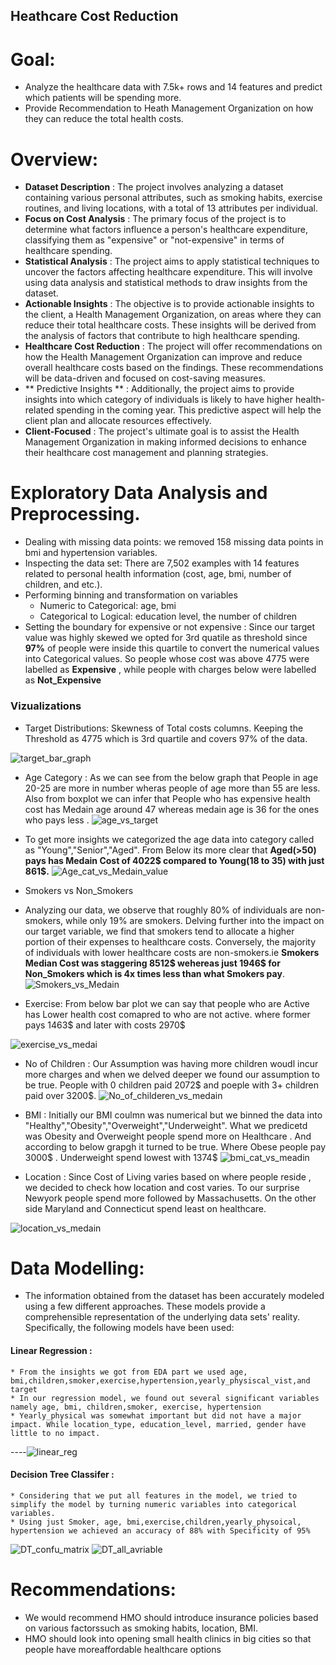 ## Heathcare Cost Reduction

# Goal:
* Analyze the healthcare data with 7.5k+ rows and 14 features and predict which patients  will be spending more.
* Provide Recommendation to Heath Management Organization on how they can reduce the total health costs.
# Overview:
* **Dataset Description** : The project involves analyzing a dataset containing various personal attributes, such as smoking habits, exercise routines, and living locations, with a total of 13 attributes per individual.
* **Focus on Cost Analysis** : The primary focus of the project is to determine what factors influence a person's healthcare expenditure, classifying them as 
 "expensive" or "not-expensive" in terms of healthcare spending.
* **Statistical Analysis** : The project aims to apply statistical techniques to uncover the factors affecting healthcare expenditure. This will involve using data analysis and statistical methods to draw insights from the dataset.
* **Actionable Insights** : The objective is to provide actionable insights to the client, a Health Management Organization, on areas where they can reduce their total healthcare costs. These insights will be derived from the analysis of factors that contribute to high healthcare spending.
* **Healthcare Cost Reduction** : The project will offer recommendations on how the Health Management Organization can improve and reduce overall healthcare costs based on the findings. These recommendations will be data-driven and focused on cost-saving measures.
* ** Predictive Insights ** : Additionally, the project aims to provide insights into which category of individuals is likely to have higher health-related spending in the coming year. This predictive aspect will help the client plan and allocate resources effectively.
* **Client-Focused** : The project's ultimate goal is to assist the Health Management Organization in making informed decisions to enhance their healthcare cost management and planning strategies.


# Exploratory Data Analysis and Preprocessing.
* Dealing with missing data points: we removed 158 missing data points in bmi and hypertension variables.
* Inspecting the data set: There are 7,502 examples with 14 features related to personal health information (cost, age, bmi, number of children, and etc.).
* Performing binning and transformation on variables 
    * Numeric to Categorical: age, bmi
    * Categorical to Logical: education level, the number of children
* Setting the boundary for expensive or not expensive : Since our target value was highly skewed we opted for 3rd quatile as threshold  since **97%** of people were inside this quartile to convert the numerical values into Categorical values. So people whose cost was above 4775 were labelled as **Expensive** , while people with charges below were labelled as  **Not_Expensive**


### Vizualizations
* Target Distributions: Skewness of Total costs columns. Keeping the Threshold as 4775 which is 3rd quartile and covers 97% of the data.

![target_bar_graph](https://github.com/chinmay002/chinmay002.github.io/assets/60249099/292cbcce-2c23-45ad-adb2-c284e6405d68)

* Age Category : As we can see from the below graph that People in age 20-25 are more in number  wheras people of age more than 55 are less. Also from boxplot we can infer that People who has expensive health cost has Medain age around 47 whereas medain age is 36 for the ones who pays less .
![age_vs_target](https://github.com/chinmay002/chinmay002.github.io/assets/60249099/9bc72e26-98ce-4f63-a025-74fc7946d394)
* To get more insights we categorized the age data into category called as  "Young","Senior","Aged". From Below its more clear that **Aged(>50) pays has Medain Cost of 4022$ compared to Young(18 to 35) with just 861$.**
![Age_cat_vs_Medain_value](https://github.com/chinmay002/chinmay002.github.io/assets/60249099/d03b04c3-0f79-4031-9c83-f17ea003879f)

* Smokers vs Non_Smokers
* Analyzing our data, we observe that roughly 80% of individuals are non-smokers, while only 19% are smokers. Delving further into the impact on our target variable, we find that smokers tend to allocate a higher portion of their expenses to healthcare costs. Conversely, the majority of individuals with lower healthcare costs are non-smokers.ie **Smokers Median Cost was staggering 8512$ wehereas just 1946$ for Non_Smokers which is 4x times less than what Smokers pay**.
![Smokers_vs_Medain](https://github.com/chinmay002/chinmay002.github.io/assets/60249099/e20ccd00-dc2d-4cb2-8af9-096ed5e4e7f7)


* Exercise:
From below bar plot we can say that people who are Active has Lower health cost comapred to who are not active. where former pays 1463$ and later with costs 2970$

![exercise_vs_medai](https://github.com/chinmay002/chinmay002.github.io/assets/60249099/5d8347c6-c266-4062-a867-7e8001360f8e)


* No of Children : Our Assumption was having more children woudl incur more charges and when we delved deeper we found our assumption to be true. People with 0 children paid 2072$ and poeple with 3+ children paid over 3200$. 
![No_of_childeren_vs_medain](https://github.com/chinmay002/chinmay002.github.io/assets/60249099/c644548a-11d8-4cab-884b-b1528664e022)


* BMI : Initially our BMI coulmn was numerical but we binned the data into "Healthy","Obesity","Overweight","Underweight". What we predicetd was Obesity and Overweight people spend more on Healthcare . And according to below grapgh it turned to be true. Where Obese people pay 3000$ . Underweight spend lowest with 1374$
![bmi_cat_vs_meadin](https://github.com/chinmay002/chinmay002.github.io/assets/60249099/b05e4244-3615-4832-9a66-84266078c5e5)



* Location : Since Cost of Living varies based on where people reside , we decided to check how location and cost varies. To our surprise Newyork people spend more followed by Massachusetts. On the other side Maryland and Connecticut spend least on healthcare.

![location_vs_medain](https://github.com/chinmay002/chinmay002.github.io/assets/60249099/575304ce-ea80-4d8d-bf33-62721f491e34)


# Data Modelling:
* The information obtained from the dataset has been accurately modeled using a few different approaches. These models provide a comprehensible representation of the underlying data sets' reality. Specifically, the following models have been used:

#### Linear Regression :
    * From the insights we got from EDA part we used age, bmi,children,smoker,exercise,hypertension,yearly_physiscal_vist,and target
    * In our regression model, we found out several significant variables namely age, bmi, children,smoker, exercise, hypertension
    * Yearly_physical was somewhat important but did not have a major impact. While location_type, education_level, married, gender have little to no impact.
----![linear_reg](https://github.com/chinmay002/chinmay002.github.io/assets/60249099/316ca95f-e880-4e40-8a3b-9f5e931d4a0d)

#### Decision Tree Classifer :
    * Considering that we put all features in the model, we tried to simplify the model by turning numeric variables into categorical variables. 
    * Using just Smoker, age, bmi,exercise,children,yearly_physoical, hypertension we achieved an accuracy of 88% with Specificity of 95%
   ![DT_confu_matrix](https://github.com/chinmay002/chinmay002.github.io/assets/60249099/e0c318f1-a41a-4f65-bbd3-5fea60dd3162)
   ![DT_all_avriable](https://github.com/chinmay002/chinmay002.github.io/assets/60249099/85b768f4-a32a-4442-a4e7-82b92f9c2492)


# Recommendations:
* We would recommend HMO should introduce insurance policies based on various factorssuch as smoking habits, location, BMI.
* HMO should look into opening small health clinics in big cities so that people have moreaffordable healthcare options
